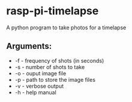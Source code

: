 # rasp-pi-timelapse
A python program to take photos for a timelapse

## Arguments: 
* -f - frequency of shots (in seconds)
* -s - number of shots to take
* -o - ouput image file
* -p - path to store the image files
* -v - verbose output
* -h - help manual

